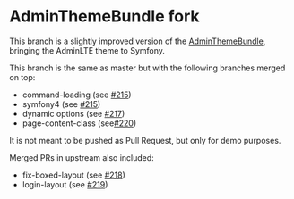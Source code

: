 AdminThemeBundle fork
=====================

This branch is a slightly improved version of the [AdminThemeBundle](https://github.com/avanzu/AdminThemeBundle), 
bringing the AdminLTE theme to Symfony. 

This branch is the same as master but with the following branches merged on top:

- command-loading (see [#215](https://github.com/avanzu/AdminThemeBundle/pull/215))
- symfony4 (see [#215](https://github.com/avanzu/AdminThemeBundle/pull/216))
- dynamic options (see [#217](https://github.com/avanzu/AdminThemeBundle/pull/217))
- page-content-class (see[#220](https://github.com/avanzu/AdminThemeBundle/pull/220))

It is not meant to be pushed as Pull Request, but only for demo purposes.

Merged PRs in upstream also included:

- fix-boxed-layout (see [#218](https://github.com/avanzu/AdminThemeBundle/pull/218))
- login-layout (see [#219](https://github.com/avanzu/AdminThemeBundle/pull/219))
